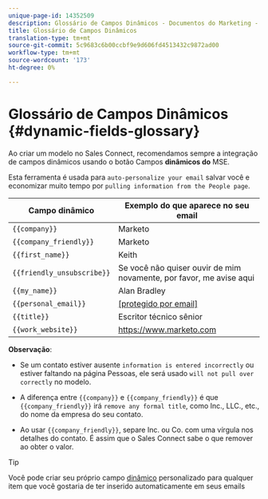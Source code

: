 ```yaml
---
unique-page-id: 14352509
description: Glossário de Campos Dinâmicos - Documentos do Marketing - Documentação do Produto
title: Glossário de Campos Dinâmicos
translation-type: tm+mt
source-git-commit: 5c9683c6b00ccbf9e9d606fd4513432c9872ad00
workflow-type: tm+mt
source-wordcount: '173'
ht-degree: 0%

---
```



# Glossário de Campos Dinâmicos {#dynamic-fields-glossary}

Ao criar um modelo no Sales Connect, recomendamos sempre a integração de campos dinâmicos usando o botão Campos **dinâmicos do** MSE.

Esta ferramenta é usada para `auto-personalize your email` salvar você e economizar muito tempo por `pulling information from the People page`.

| Campo dinâmico | Exemplo do que aparece no seu email |
|---|---|
| `{{company}}` | Marketo |
| `{{company_friendly}}` | Marketo |
| `{{first_name}}` | Keith |
| `{{friendly_unsubscribe}}` | Se você não quiser ouvir de mim novamente, por favor, me avise aqui |
| `{{my_name}}` | Alan Bradley |
| `{{personal_email}}` | [[protegido por email]](http://docs.marketo.com/cdn-cgi/l/email-protection) |
| `{{title}}` | Escritor técnico sênior |
| `{{work_website}}` | https://www.marketo.com |

**Observação**:

* Se um contato estiver ausente `information is entered incorrectly` ou estiver faltando na página Pessoas, ele será usado `will not pull over correctly` no modelo.

* A diferença entre `{{company}}` e `{{company_friendly}}` é que `{{company_friendly}}` irá `remove any formal title`, como Inc., LLC., etc., do nome da empresa do seu contato.
* Ao usar `{{company_friendly}}`, separe Inc. ou Co. com uma vírgula nos detalhes do contato. É assim que o Sales Connect sabe o que remover ao obter o valor.

>[!TIP]
>
>Você pode criar seu próprio campo [dinâmico](http://docs.marketo.com/x/fADb) personalizado para qualquer item que você gostaria de ter inserido automaticamente em seus emails


